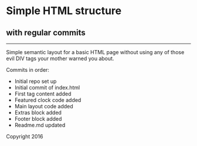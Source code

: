 # Simple HTML structure
## with regular commits
----
Simple semantic layout for a basic HTML page without using any of those evil DIV tags your mother warned you about.

Commits in order:
*   Initial repo set up
*   Initial commit of index.html
*   First <body> tag content added
*   Featured clock code added
*   Main layout code added
*   Extras block added
*   Footer block added
*   Readme.md updated

Copyright 2016
